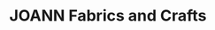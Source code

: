 ---
title: "JOANN Fabrics and Crafts"
url: /virginia-beach/joann-fabrics-and-crafts/
shop: Basteln
---